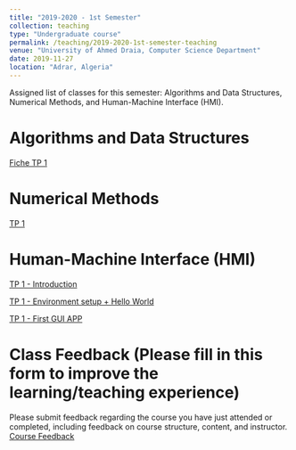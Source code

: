 ```yaml
---
title: "2019-2020 - 1st Semester"
collection: teaching
type: "Undergraduate course"
permalink: /teaching/2019-2020-1st-semester-teaching
venue: "University of Ahmed Draia, Computer Science Department"
date: 2019-11-27
location: "Adrar, Algeria"
---
```


Assigned list of classes for this semester: Algorithms and Data Structures, Numerical Methods, and Human-Machine Interface (HMI).


Algorithms and Data Structures
======

[Fiche TP 1](https://www.notion.so/2-Fiche-TP01-Online-79c0a5a1ad984b9da8537dac48ba1084)

Numerical Methods
======
[TP 1]()

Human-Machine Interface (HMI)
======
[TP 1 - Introduction](https://www.notion.so/TP01-Introduction-eb9174c7afad43fcb0c5dca09c57f080)

[TP 1 - Environment setup + Hello World](https://www.notion.so/TP01-Environment-setup-Hello-World-82a6cc6a2af846c2b645c466996e75c5)

[TP 1 - First GUI APP](https://www.notion.so/TP01-First-GUI-App-0f710277f0e64daab0f3503552aa6d8f)


Class Feedback (Please fill in this form to improve the learning/teaching experience)
======
Please submit feedback regarding the course you have just attended or completed, including feedback on course structure, content, and instructor.
[Course Feedback](https://forms.gle/S8qHBjacM9y4GgbXA)

